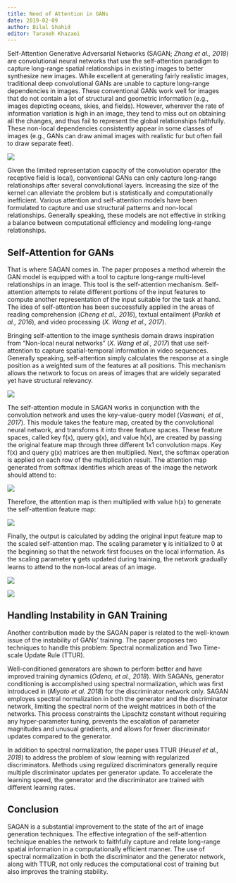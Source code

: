 ```yaml
---
title: Need of Attention in GANs
date: 2019-02-09
author: Bilal Shahid
editor: Taraneh Khazaei
---
```


Self-Attention Generative Adversarial Networks (SAGAN; *Zhang et al., 2018*) are convolutional neural networks that use the self-attention paradigm to capture long-range spatial relationships in existing images to better synthesize new images.  While excellent at generating fairly realistic images, traditional deep convolutional GANs are unable to capture long-range dependencies in images. These conventional GANs work well for images that do not contain a lot of structural and geometric information (e.g., images depicting oceans, skies, and fields). However, wherever the rate of information variation is high in an image, they tend to miss out on obtaining all the changes, and thus fail to represent the global relationships faithfully. These non-local dependencies consistently appear in some classes of images (e.g., GANs can draw animal images with realistic fur but often fail to draw separate feet).  

![](/static/post-assets/sagan/sagan1.png)

Given the limited representation capacity of the convolution operator (the receptive field is local), conventional GANs can only capture long-range relationships after several convolutional layers. Increasing the size of the kernel can alleviate the problem but is statistically and computationally inefficient. Various attention and self-attention models have been formulated to capture and use structural patterns and non-local relationships. Generally speaking, these models are not effective in striking a balance between computational efficiency and modeling long-range relationships.

## Self-Attention for GANs

That is where SAGAN comes in. The paper proposes a method wherein the GAN model is equipped with a tool to capture long-range multi-level relationships in an image. This tool is the self-attention mechanism. Self-attention attempts to relate different portions of the input features to compute another representation of the input suitable for the task at hand. The idea of self-attention has been successfully applied in the areas of reading comprehension (*Cheng et al., 2016*),  textual entailment (*Parikh et al., 2016*), and video processing (*X. Wang et al., 2017*). 

Bringing self-attention to the image synthesis domain draws inspiration from “Non-local neural networks” (*X. Wang et al., 2017*) that use self-attention to capture spatial-temporal information in video sequences. Generally speaking, self-attention simply calculates the response at a single position as a weighted sum of the features at all positions. This mechanism allows the network to focus on areas of images that are widely separated yet have structural relevancy.

![](/static/post-assets/sagan/sagan-flow.png)

The self-attention module in SAGAN works in conjunction with the convolution network and uses the key-value-query model (*Vaswani, et al., 2017*). This module takes the feature map, created by the convolutional neural network, and transforms it into three feature spaces. These feature spaces, called key f(x), query g(x), and value h(x), are created by passing the original feature map through three different 1x1 convolution maps. Key f(x) and query g(x) matrices are then multiplied. Next, the softmax operation is applied on each row of the multiplication result.  The attention map generated from softmax identifies which areas of the image the network should attend to: 

![](/static/post-assets/sagan/sagan_math_self_attention.png)

Therefore, the attention map is then multiplied with value h(x) to generate the self-attention feature map: 

![](/static/post-assets/sagan/sagan_math_self_attention_feature_map.png)

Finally, the output is calculated by adding the original input feature map to the scaled self-attention map. The scaling parameter 𝛄 is initialized to 0 at the beginning so that the network first focuses on the local information. As the scaling parameter 𝛄 gets updated during training, the network gradually learns to attend to the non-local areas of an image.   

![](/static/post-assets/sagan/sagan_math_residual.png)

![](/static/post-assets/sagan/sagan_results.png)

## Handling Instability in GAN Training

Another contribution made by the SAGAN paper is related to the well-known issue of the instability of GANs’ training. The paper proposes two techniques to handle this problem: Spectral normalization and Two Time-scale Update Rule (TTUR).

Well-conditioned generators are shown to perform better and have improved training dynamics  (*Odena, et al., 2018*). With SAGANs, generator conditioning is accomplished using spectral normalization, which was first introduced in (*Miyato et al. 2018*) for the discriminator network only. SAGAN employes spectral normalization in both the generator and the discriminator network,  limiting the spectral norm of the weight matrices in both of the networks. This process constraints the Lipschitz constant without requiring any hyper-parameter tuning, prevents the escalation of parameter magnitudes and unusual gradients, and allows for fewer discriminator updates compared to the generator.

In addition to spectral normalization, the paper uses TTUR (*Heusel et al., 2018*) to address the problem of slow learning with regularized discriminators. Methods using regulized discriminators generally require multiple discriminator updates per generator update. To accelerate the learning speed, the generator and the discriminator are trained with different learning rates.

## Conclusion

SAGAN is a substantial improvement to the state of the art of image generation techniques. The effective integration of the self-attention technique enables the network to faithfully capture and relate long-range spatial information in a computationally efficient manner.  The use of spectral normalization in both the discriminator and the generator network, along with TTUR,  not only reduces the computational cost of training but also improves the training stability. 
